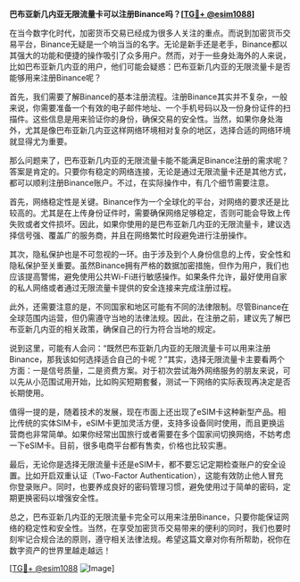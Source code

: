 **巴布亚新几内亚无限流量卡可以注册Binance吗？[[TG💪+ @esim1088](https://t.me/s/esim1088)]**

在当今数字化时代，加密货币交易已经成为很多人关注的重点。而说到加密货币交易平台，Binance无疑是一个响当当的名字。无论是新手还是老手，Binance都以其强大的功能和便捷的操作吸引了众多用户。然而，对于一些身处海外的人来说，比如巴布亚新几内亚的用户，他们可能会疑惑：巴布亚新几内亚的无限流量卡是否能够用来注册Binance呢？

首先，我们需要了解Binance的基本注册流程。注册Binance其实并不复杂，一般来说，你需要准备一个有效的电子邮件地址、一个手机号码以及一份身份证件的扫描件。这些信息是用来验证你的身份，确保交易的安全性。当然，如果你身处海外，尤其是像巴布亚新几内亚这样网络环境相对复杂的地区，选择合适的网络环境就显得尤为重要。

那么问题来了，巴布亚新几内亚的无限流量卡能不能满足Binance注册的需求呢？答案是肯定的。只要你有稳定的网络连接，无论是通过无限流量卡还是其他方式，都可以顺利注册Binance账户。不过，在实际操作中，有几个细节需要注意。

首先，网络稳定性是关键。Binance作为一个全球化的平台，对网络的要求还是比较高的。尤其是在上传身份证件时，需要确保网络足够稳定，否则可能会导致上传失败或者文件损坏。因此，如果你使用的是巴布亚新几内亚的无限流量卡，建议选择信号强、覆盖广的服务商，并且在网络繁忙时段避免进行注册操作。

其次，隐私保护也是不可忽视的一环。由于涉及到个人身份信息的上传，安全性和隐私保护至关重要。虽然Binance拥有严格的数据加密措施，但作为用户，我们也应该提高警惕，避免使用公共Wi-Fi进行敏感操作。如果条件允许，最好使用自家的私人网络或者通过无限流量卡提供的安全连接来完成注册过程。

此外，还需要注意的是，不同国家和地区可能有不同的法律限制。尽管Binance在全球范围内运营，但仍需遵守当地的法律法规。因此，在注册之前，建议先了解巴布亚新几内亚的相关政策，确保自己的行为符合当地的规定。

说到这里，可能有人会问：“既然巴布亚新几内亚的无限流量卡可以用来注册Binance，那我该如何选择适合自己的卡呢？”其实，选择无限流量卡主要看两个方面：一是信号质量，二是资费方案。对于初次尝试海外网络服务的朋友来说，可以先从小范围试用开始，比如购买短期套餐，测试一下网络的实际表现再决定是否长期使用。

值得一提的是，随着技术的发展，现在市面上还出现了eSIM卡这种新型产品。相比传统的实体SIM卡，eSIM卡更加灵活方便，支持多设备同时使用，而且更换运营商也非常简单。如果你经常出国旅行或者需要在多个国家间切换网络，不妨考虑一下eSIM卡。目前，很多电商平台都有售卖，价格也比较实惠。

最后，无论你是选择无限流量卡还是eSIM卡，都不要忘记定期检查账户的安全设置。比如开启双重认证（Two-Factor Authentication），这能有效防止他人冒充你登录账户。同时，也要养成良好的密码管理习惯，避免使用过于简单的密码，定期更换密码以增强安全性。

总之，巴布亚新几内亚的无限流量卡完全可以用来注册Binance，只要你能保证网络的稳定性和安全性。当然，在享受加密货币交易带来的便利的同时，我们也要时刻牢记合规合法的原则，遵守相关法律法规。希望这篇文章对你有所帮助，祝你在数字资产的世界里越走越远！

[[TG💪+ @esim1088](https://t.me/s/esim1088) ![Image](https://i.postimg.cc/4NQfJmqS/Snipaste-2025-05-13-00-14-12.png)]